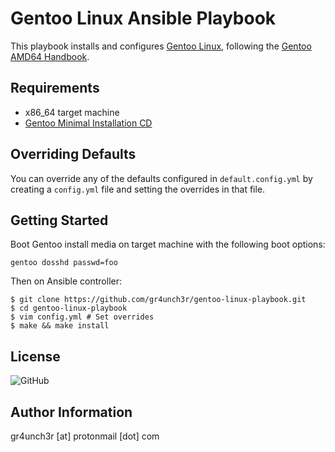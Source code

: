 # Gentoo Linux Ansible Playbook

This playbook installs and configures [Gentoo Linux](https://www.gentoo.org/), following the [Gentoo AMD64 Handbook](https://wiki.gentoo.org/wiki/Handbook:AMD64/Full/Installation).

## Requirements

- x86_64 target machine
- [Gentoo Minimal Installation CD](https://www.gentoo.org/downloads/)

## Overriding Defaults

You can override any of the defaults configured in ```default.config.yml``` by creating a ```config.yml``` file and setting the overrides in that file.

## Getting Started

Boot Gentoo install media on target machine with the following boot options:

```
gentoo dosshd passwd=foo
```

Then on Ansible controller:

```
$ git clone https://github.com/gr4unch3r/gentoo-linux-playbook.git
$ cd gentoo-linux-playbook
$ vim config.yml # Set overrides
$ make && make install
```

## License

![GitHub](https://img.shields.io/github/license/gr4unch3r/gentoo-linux-playbook)

## Author Information

gr4unch3r [at] protonmail [dot] com
